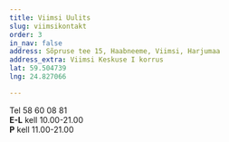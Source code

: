 ```yaml
---
title: Viimsi Uulits
slug: viimsikontakt
order: 3
in_nav: false
address: Sõpruse tee 15, Haabneeme, Viimsi, Harjumaa
address_extra: Viimsi Keskuse I korrus
lat: 59.504739
lng: 24.827066

---
```

Tel 58 60 08 81  
**E-L** kell 10.00-21.00  
**P** kell 11.00-21.00